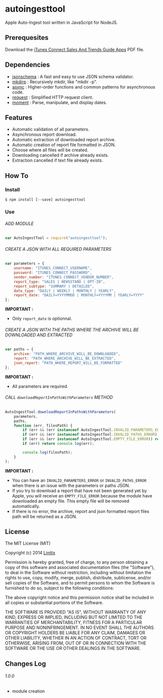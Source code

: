 # autoingesttool

Apple Auto-Ingest tool written in JavaScript for NodeJS.

## Prerequesites

Download the [iTunes Connect Sales And Trends Guide Apps](http://www.apple.com/itunesnews/docs/AppStoreReportingInstructions.pdf) PDF file.

## Dependencies

* [jsonschema](https://www.npmjs.org/package/jsonschema) : A fast and easy to use JSON schema validator.
* [mkdirp](https://www.npmjs.org/package/mkdirp) : Recursively mkdir, like "mkdir -p".
* [async](https://www.npmjs.org/package/async) : Higher-order functions and common patterns for asynchronous code.
* [request](https://www.npmjs.org/package/request) : Simplified HTTP request client.
* [moment](https://www.npmjs.org/package/moment) : Parse, manipulate, and display dates.

## Features

* Automatic validation of all parameters.
* Asynchronous report download.
* Automatic extraction of downloaded report archive.
* Automatic creation of report file formatted in JSON.
* Choose where all files will be created.
* Downloading cancelled if archive already exists.
* Extraction cancelled if text file already exists.

## How To

### Install

```
$ npm install [--save] autoingesttool
```

### Use

###### ADD MODULE

```javascript
var AutoIngestTool = require("autoingesttool");
```

###### CREATE A JSON WITH ALL REQUIRED PARAMETERS

```javascript
var parameters = {
	username: "ITUNES_CONNECT_USERNAME",
    password: "ITUNES_CONNECT_PASSWORD",
    vendor_number: "ITUNES_CONNECT_VENDOR_NUMBER",
    report_type: "SALES | NEWSSTAND | OPT-IN",
    report_subtype: "SUMMARY | DETAILED",
    date_type: "DAILY | WEEKLY | MONTHLY | YEARLY",
    report_date: "DAILY=YYYYMMDD | MONTHLY=YYYYMM | YEARLY=YYYY"
};
```

**IMPORTANT :**

* Only `report_date` is optionnal.

###### CREATE A JSON WITH THE PATHS WHERE THE ARCHIVE WILL BE DOWNLOADED AND EXTRACTED

```javascript
var paths = {
	archive: "PATH_WHERE_ARCHIVE_WILL_BE_DOWNLOADED",
    report: "PATH_WHERE_ARCHIVE_WILL_BE_EXTRACTED",
    json_report: "PATH_WHERE_REPORT_WILL_BE_FORMATTED"
};
```

**IMPORTANT :**

* All parameters are required.

###### CALL `downloadReportInPathsWithParameters` METHOD

```javascript
AutoIngestTool.downloadReportInPathsWithParameters(
	parameters,
    paths,
    function (err, filesPath) {
    	if (err && (err instanceof AutoIngestTool.INVALID_PARAMETERS_ERROR)) return console.log(err);
        if (err && (err instanceof AutoIngestTool.INVALID_PATHS_ERROR)) return console.log(err);
        if (err && (err instanceof AutoIngestTool.EMPTY_FILE_ERROR)) return console.log(err);
    	if (err) return console.log(err);

        console.log(filesPath);
    }
);
```

**IMPORTANT :**

* You can have an `INVALID_PARAMETERS_ERROR` or `INVALID_PATHS_ERROR` when there is an issue with the parameters or paths JSON.
* If you try to download a report that have not been generated yet by Apple, you will receive an `EMPTY_FILE_ERROR` because the module have downloaded an empty file. This empty file will be removed automatically.
* If there is no error, the archive, report and json formatted report files path will be returned as a JSON.

## License

The MIT License (MIT)

Copyright (c) 2014 [Linitix](http://www.linitix.com/)

Permission is hereby granted, free of charge, to any person obtaining a copy of this software and associated documentation files (the "Software"), to deal in the Software without restriction, including without limitation the rights to use, copy, modify, merge, publish, distribute, sublicense, and/or sell copies of the Software, and to permit persons to whom the Software is furnished to do so, subject to the following conditions:

The above copyright notice and this permission notice shall be included in all copies or substantial portions of the Software.

THE SOFTWARE IS PROVIDED "AS IS", WITHOUT WARRANTY OF ANY KIND, EXPRESS OR IMPLIED, INCLUDING BUT NOT LIMITED TO THE WARRANTIES OF MERCHANTABILITY, FITNESS FOR A PARTICULAR PURPOSE AND NONINFRINGEMENT. IN NO EVENT SHALL THE AUTHORS OR COPYRIGHT HOLDERS BE LIABLE FOR ANY CLAIM, DAMAGES OR OTHER LIABILITY, WHETHER IN AN ACTION OF CONTRACT, TORT OR OTHERWISE, ARISING FROM, OUT OF OR IN CONNECTION WITH THE SOFTWARE OR THE USE OR OTHER DEALINGS IN THE SOFTWARE.

## Changes Log

###### 1.0.0

* module creation